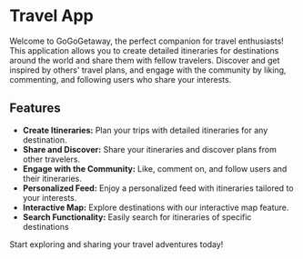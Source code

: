 # Travel App

Welcome to GoGoGetaway, the perfect companion for travel enthusiasts! This application allows you to create detailed itineraries for destinations around the world and share them with fellow travelers. Discover and get inspired by others' travel plans, and engage with the community by liking, commenting, and following users who share your interests.

## Features
- **Create Itineraries:** Plan your trips with detailed itineraries for any destination.
- **Share and Discover:** Share your itineraries and discover plans from other travelers.
- **Engage with the Community:** Like, comment on, and follow users and their itineraries.
- **Personalized Feed:** Enjoy a personalized feed with itineraries tailored to your interests.
- **Interactive Map:** Explore destinations with our interactive map feature.
- **Search Functionality:** Easily search for itineraries of specific destinations

Start exploring and sharing your travel adventures today!
